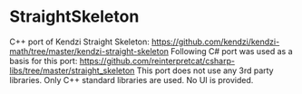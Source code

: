# StraightSkeleton
C++ port of Kendzi Straight Skeleton: https://github.com/kendzi/kendzi-math/tree/master/kendzi-straight-skeleton
Following C# port was used as a basis for this port: https://github.com/reinterpretcat/csharp-libs/tree/master/straight_skeleton
This port does not use any 3rd party libraries. Only C++ standard libraries are used.
No UI is provided.
